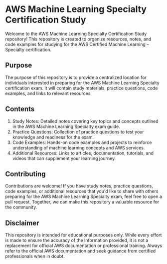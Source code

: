 # AWS Machine Learning Specialty Certification Study

Welcome to the AWS Machine Learning Specialty Certification Study repository! This repository is created to organize resources, notes, and code examples for studying for the AWS Certified Machine Learning – Specialty certification.

## Purpose
The purpose of this repository is to provide a centralized location for individuals interested in preparing for the AWS Machine Learning Specialty certification exam. It will contain study materials, practice questions, code examples, and links to relevant resources.

## Contents
1. Study Notes: Detailed notes covering key topics and concepts outlined in the AWS Machine Learning Specialty exam guide.
2. Practice Questions: Collection of practice questions to test your knowledge and readiness for the exam.
3. Code Examples: Hands-on code examples and projects to reinforce understanding of machine learning concepts and AWS services.
4. Additional Resources: Links to articles, documentation, tutorials, and videos that can supplement your learning journey.

## Contributing
Contributions are welcome! If you have study notes, practice questions, code examples, or additional resources that you'd like to share with others preparing for the AWS Machine Learning Specialty exam, feel free to open a pull request. Together, we can make this repository a valuable resource for the community.

## Disclaimer
This repository is intended for educational purposes only. While every effort is made to ensure the accuracy of the information provided, it is not a replacement for official AWS documentation or professional training. Always refer to the official AWS documentation and seek guidance from certified professionals when in doubt.

